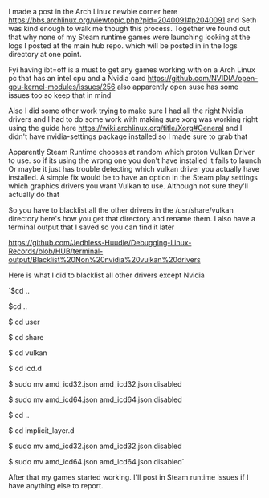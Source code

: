 I made a post in the Arch Linux newbie corner here https://bbs.archlinux.org/viewtopic.php?pid=2040091#p2040091
and Seth was kind enough to walk me though this process.
Together we found out that why none of my Steam runtime games were launching looking at the logs I posted at the main hub repo. which will be posted in
in the logs directory at one point.

Fyi having ibt=off is a must to get any games working with on a Arch Linux pc that has an intel cpu and a Nvidia card
https://github.com/NVIDIA/open-gpu-kernel-modules/issues/256 also apparently open suse has some issues too so keep that in mind

Also I did some other work trying to make sure I had all the right Nvidia drivers and I had to do some work with making sure xorg was working right
using the guide here https://wiki.archlinux.org/title/Xorg#General and I didn't have nvidia-settings package installed so I made sure to grab that

Apparently Steam Runtime chooses at random which proton Vulkan Driver to use. so if its using the wrong one you don't have installed it fails to launch 
Or maybe it just has trouble detecting which vulkan driver you actually have installed.
A simple fix would be to have an option in the Steam play settings which graphics drivers you want Vulkan to use. Although not sure they'll actually do that

So you have to blacklist all the other drivers in the /usr/share/vulkan directory here's how you get that directory and rename them.
I also have a terminal output that I saved so you can find it later


https://github.com/Jedhless-Huudie/Debugging-Linux-Records/blob/HUB/terminal-output/Blacklist%20Non%20nvidia%20vulkan%20drivers

Here is what I did to blacklist all other drivers except Nvidia

`$cd ..

$cd ..

$ cd user

$ cd share

$ cd vulkan

$ cd icd.d

$ sudo mv amd_icd32.json amd_icd32.json.disabled

$ sudo mv amd_icd64.json amd_icd64.json.disabled

$ cd .. 

$ cd implicit_layer.d

$ sudo mv amd_icd32.json amd_icd32.json.disabled

$ sudo mv amd_icd64.json amd_icd64.json.disabled`



After that my games started working.
I'll post in Steam runtime issues if I have anything else to report.
